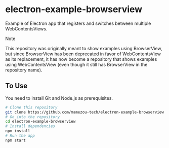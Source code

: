 # electron-example-browserview

Example of Electron app that registers and switches between multiple WebContentsViews.

> [!Note]
> This repository was originally meant to show examples using BrowserView, but since BrowserView has been deprecated in favor of WebContentsView as its replacement, it has now become a repository that shows examples using WebContentsView (even though it still has BrowserView in the repository name).

## To Use

You need to install Git and Node.js as prerequisites.

```bash
# Clone this repository
git clone https://github.com/mamezou-tech/electron-example-browserview
# Go into the repository
cd electron-example-browserview
# Install dependencies
npm install
# Run the app
npm start
```

